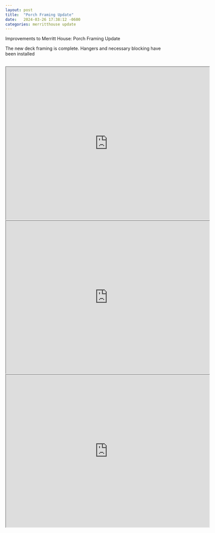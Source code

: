 ```yaml
---
layout: post
title:  "Porch Framing Update"
date:   2024-03-26 17:38:12 -0600
categories: merritthouse update
---
```



<p> Improvements to Merritt House: Porch Framing Update</p>

<p> The new deck framing is complete. Hangers and necessary blocking have been installed</p>

<br>
<iframe src="https://drive.google.com/file/d/1-EDqO_1EUwASQy7A4uSbzjSTGvaZ3L1t/preview" width="640" height="480" allow="autoplay"></iframe>
<br>
<iframe src="https://drive.google.com/file/d/1PMSDqcxd6R37zqtKLTuiMtpNL0njGI6A/preview" width="640" height="480" allow="autoplay"></iframe>
<br>
<iframe src="https://drive.google.com/file/d/1IjejE_x365iQ8a3_7zzuzhYlUVSux6oJ/preview" width="640" height="480" allow="autoplay"></iframe>
